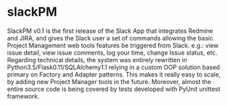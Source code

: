 # slackPM

SlackPM v0.1 is the first release of the Slack App that integrates Redmine and JIRA, and gives the Slack user a set of commands allowing the basic Project Management web tools features be triggered from Slack. e.g.: view issue detail, view issue comments, log your time, change Issue status, etc. Regarding technical details, the system was entirely rewritten in Python3.5/Flask0.11/SQLAlchemy1.1 relying in a custom OOP solution based primary on Factory and Adapter patterns. This makes it really easy to scale, by adding new Project Manager tools in the future. Moreover, almost the entire source code is being covered by tests developed with PyUnit unittest framework.
